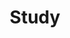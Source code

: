 ---
layout: category
title: Study
background: '/img/bg-post-study.jpg'
description: 여러가지 촘촘따리 공부한 내용을 저장합니다.
tags: [algorithm, baekjoon, githubBlog, jekyll, rest, restful, miniproject, error, spring, lombok, markdown, database, mongodb, reactjs, nodejs, docker, designpattern, opensource, openapi, hibernate, thymeleaf, ajax, javascript, java]
---